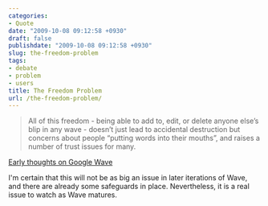```yaml
---
categories:
- Quote
date: "2009-10-08 09:12:58 +0930"
draft: false
publishdate: "2009-10-08 09:12:58 +0930"
slug: the-freedom-problem
tags:
- debate
- problem
- users
title: The Freedom Problem
url: /the-freedom-problem/
---
```

> All of this freedom - being able to add to, edit, or delete anyone
> else’s blip in any wave - doesn’t just lead to accidental destruction
> but concerns about people “putting words into their mouths”, and
> raises a number of trust issues for many.

[Early thoughts on Google
Wave](http://blog.tarynhicks.com.au/early-thoughts-on-google-wave/)

I'm certain that this will not be as big an issue in later iterations of
Wave, and there are already some safeguards in place. Nevertheless, it
is a real issue to watch as Wave matures.